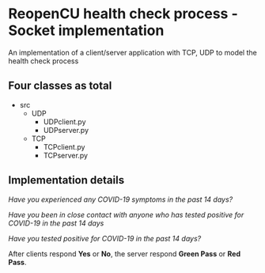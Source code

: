 # ReopenCU health check process - Socket implementation

An implementation of a client/server application with TCP, UDP to model the health check process

## Four classes as total
- src
    - UDP
        - UDPclient.py
        - UDPserver.py
    - TCP
        - TCPclient.py
        - TCPserver.py

## Implementation details
*Have you experienced any COVID-19 symptoms in the past 14 days?*

*Have you been in close contact with anyone who has tested positive for COVID-19 in the past 14 days*

*Have you tested positive for COVID-19 in the past 14 days?*

After clients respond __Yes__ or __No__, the server respond __Green Pass__ or __Red Pass__.